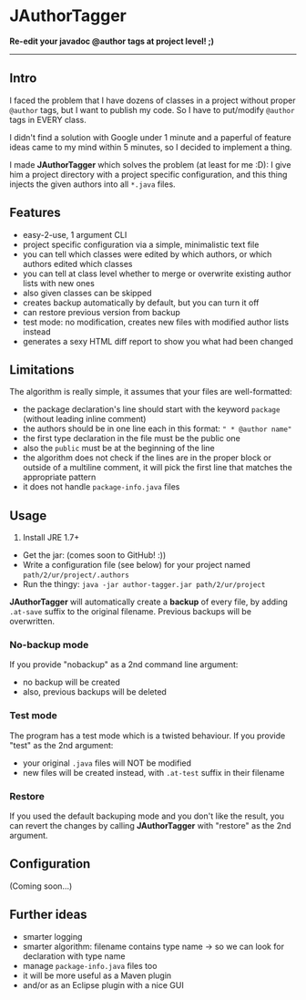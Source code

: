 JAuthorTagger
=============

**Re-edit your javadoc @author tags at project level! ;)**

---



Intro
-----

I faced the problem that I have dozens of classes in a project without proper `@author` tags, but I want to publish my code. So I have to put/modify `@author` tags in EVERY class.

I didn't find a solution with Google under 1 minute and a paperful of feature ideas came to my mind within 5 minutes, so I decided to implement a thing.

I made **JAuthorTagger** which solves the problem (at least for me :D): I give him a project directory with a project specific configuration, and this thing injects the given authors into all `*.java` files.



Features
--------

* easy-2-use, 1 argument CLI
* project specific configuration via a simple, minimalistic text file
* you can tell which classes were edited by which authors, or which authors edited which classes
* you can tell at class level whether to merge or overwrite existing author lists with new ones
* also given classes can be skipped
* creates backup automatically by default, but you can turn it off
* can restore previous version from backup
* test mode: no modification, creates new files with modified author lists instead
* generates a sexy HTML diff report to show you what had been changed



Limitations
-----------

The algorithm is really simple, it assumes that your files are well-formatted:

* the package declaration's line should start with the keyword `package` (without leading inline comment)
* the authors should be in one line each in this format: `" * @author name" `
* the first type declaration in the file must be the public one
* also the `public` must be at the beginning of the line
* the algorithm does not check if the lines are in the proper block or outside of a multiline comment, it will pick the first line that matches the appropriate pattern
* it does not handle `package-info.java` files



Usage
-----

1. Install JRE 1.7+
* Get the jar: (comes soon to GitHub! :))
* Write a configuration file (see below) for your project named `path/2/ur/project/.authors`
* Run the thingy: `java -jar author-tagger.jar path/2/ur/project`

**JAuthorTagger** will automatically create a **backup** of every file, by adding `.at-save` suffix to the original filename. Previous backups will be overwritten.


### No-backup mode

If you provide "nobackup" as a 2nd command line argument:
* no backup will be created
* also, previous backups will be deleted


### Test mode

The program has a test mode which is a twisted behaviour. If you provide "test" as the 2nd argument:
* your original `.java` files will NOT be modified
* new files will be created instead, with `.at-test` suffix in their filename


### Restore

If you used the default backuping mode and you don't like the result, you can revert the changes by calling **JAuthorTagger** with "restore" as the 2nd argument.



Configuration
-------------

(Coming soon...)



Further ideas
-------------

* smarter logging
* smarter algorithm: filename contains type name -> so we can look for declaration with type name
* manage `package-info.java` files too
* it will be more useful as a Maven plugin
* and/or as an Eclipse plugin with a nice GUI